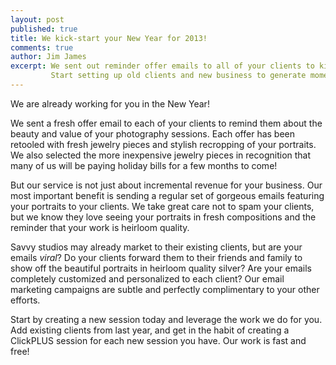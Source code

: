 ```yaml
---
layout: post
published: true
title: We kick-start your New Year for 2013!
comments: true
author: Jim James
excerpt: We sent out reminder offer emails to all of your clients to kick off the New Year.
         Start setting up old clients and new business to generate momentum for 2013.
---
```


We are already working for you in the New Year!

We sent a fresh offer email to each of your clients to remind them about the beauty and value of your photography
sessions. Each offer has been retooled with fresh jewelry pieces and stylish recropping of your portraits. We also
selected the more inexpensive jewelry pieces in recognition that many of us will be paying holiday bills for a few
months to come!

But our service is not just about incremental revenue for your business. Our most important benefit is sending a regular
set of gorgeous emails featuring your portraits to your clients. We take great care not to spam your clients, but we know
they love seeing your portraits in fresh compositions and the reminder that your work is heirloom quality.

Savvy studios may already market to their existing clients, but are your emails _viral_? Do your clients forward them
to their friends and family to show off the beautiful portraits in heirloom quality silver? Are your emails completely
customized and personalized to each client? Our email marketing campaigns are subtle and perfectly complimentary to
your other efforts.

Start by creating a new session today and leverage the work we do for you. Add existing clients from last year, and get
in the habit of creating a ClickPLUS session for each new session you have. Our work is fast and free!